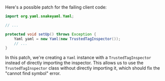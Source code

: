 Here's a possible patch for the failing client code:

```java
import org.yaml.snakeyaml.Yaml;

// ...

protected void setUp() throws Exception {
    Yaml yaml = new Yaml(new TrustedTagInspector());
    // ...
}
```

In this patch, we're creating a `Yaml` instance with a `TrustedTagInspector` instead of directly importing the inspector. This allows us to use the `TrustedTagInspector` class without directly importing it, which should fix the "cannot find symbol" error.